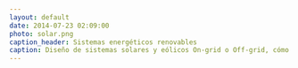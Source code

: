 ```yaml
---
layout: default
date: 2014-07-23 02:09:00
photo: solar.png
caption_header: Sistemas energéticos renovables
caption: Diseño de sistemas solares y eólicos On-grid o Off-grid, cómo una alternativa eficiente de las generadoras eléctricas convencionales.
---
```

